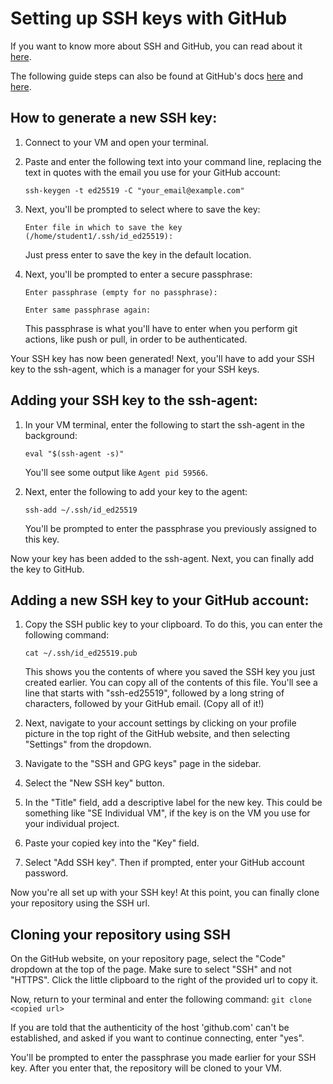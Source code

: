 # Setting up SSH keys with GitHub

If you want to know more about SSH and GitHub, you can read about it [here](https://docs.github.com/en/github/authenticating-to-github/connecting-to-github-with-ssh).

The following guide steps can also be found at GitHub's docs [here](https://docs.github.com/en/github/authenticating-to-github/connecting-to-github-with-ssh/generating-a-new-ssh-key-and-adding-it-to-the-ssh-agent) and [here](https://docs.github.com/en/github/authenticating-to-github/connecting-to-github-with-ssh/adding-a-new-ssh-key-to-your-github-account).

## How to generate a new SSH key:
1. Connect to your VM and open your terminal.
2. Paste and enter the following text into your command line, replacing the text in quotes with the email you use for your GitHub account:

   `ssh-keygen -t ed25519 -C "your_email@example.com"`

3. Next, you'll be prompted to select where to save the key:

   `Enter file in which to save the key (/home/student1/.ssh/id_ed25519):`

      Just press enter to save the key in the default location.

4. Next, you'll be prompted to enter a secure passphrase:

   `Enter passphrase (empty for no passphrase):`

   `Enter same passphrase again:`

      This passphrase is what you'll have to enter when you perform git actions, like push or pull, in order to be authenticated.

Your SSH key has now been generated!
Next, you'll have to add your SSH key to the ssh-agent, which is a manager for your SSH keys.

## Adding your SSH key to the ssh-agent:

1. In your VM terminal, enter the following to start the ssh-agent in the background:

   `eval "$(ssh-agent -s)"`

      You'll see some output like `Agent pid 59566`.

2. Next, enter the following to add your key to the agent:

   `ssh-add ~/.ssh/id_ed25519`

      You'll be prompted to enter the passphrase you previously assigned to this key.

Now your key has been added to the ssh-agent. Next, you can finally add the key to GitHub.

## Adding a new SSH key to your GitHub account:

1. Copy the SSH public key to your clipboard. To do this, you can enter the following command:

   `cat ~/.ssh/id_ed25519.pub`

      This shows you the contents of where you saved the SSH key you just created earlier. You can copy all of the contents of this file. You'll see a line that starts with "ssh-ed25519", followed by a long string of characters, followed by your GitHub email. (Copy all of it!)

2. Next, navigate to your account settings by clicking on your profile picture in the top right of the GitHub website, and then selecting "Settings" from the dropdown.

3. Navigate to the "SSH and GPG keys" page in the sidebar.

4. Select the "New SSH key" button.

5. In the "Title" field, add a descriptive label for the new key. This could be something like "SE Individual VM", if the key is on the VM you use for your individual project.

6. Paste your copied key into the "Key" field.

7. Select "Add SSH key". Then if prompted, enter your GitHub account password.

Now you're all set up with your SSH key! At this point, you can finally clone your repository using the SSH url.

## Cloning your repository using SSH

On the GitHub website, on your repository page, select the "Code" dropdown at the top of the page. Make sure to select "SSH" and not "HTTPS". Click the little clipboard to the right of the provided url to copy it.

Now, return to your terminal and enter the following command: `git clone <copied url>`

If you are told that the authenticity of the host 'github.com' can't be established, and asked if you want to continue connecting, enter "yes".

You'll be prompted to enter the passphrase you made earlier for your SSH key. After you enter that, the repository will be cloned to your VM.
